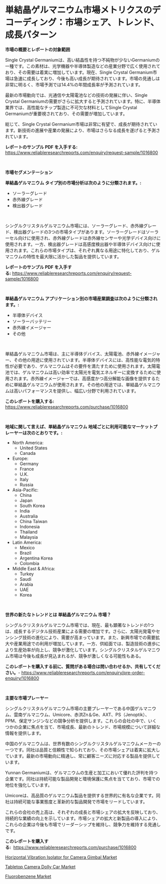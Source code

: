 <p><h1>単結晶ゲルマニウム市場メトリクスのデコーディング：市場シェア、トレンド、成長パターン</h1></p><p><strong>市場の概要とレポートの対象範囲</strong></p>
<p><p>Single Crystal Germaniumは、高い結晶性を持つ不純物が少ないGermaniumの一種です。この素材は、光学機器や半導体製造などの産業分野で広く使用されており、その需要は着実に増加しています。現在、Single Crystal Germanium市場は急速に成長しており、今後も高い成長が期待されています。市場の見通しは非常に明るく、市場予測では14.4%の年間成長率が予測されています。</p><p>最新の市場動向では、光通信や太陽電池などの技術の発展に伴い、Single Crystal Germaniumの需要がさらに拡大すると予測されています。特に、半導体業界では、高性能なチップ製造に不可欠な材料としてSingle Crystal Germaniumが重要視されており、その需要が増加しています。</p><p>総じて、Single Crystal Germanium市場は非常に有望で、成長が期待されています。新技術の進展や産業の発展により、市場はさらなる成長を遂げると予測されています。</p></p>
<p><strong>レポートのサンプル PDF を入手する:</strong> <a href="https://www.reliableresearchreports.com/enquiry/request-sample/1016800">https://www.reliableresearchreports.com/enquiry/request-sample/1016800</a></p>
<p>&nbsp;</p>
<p><strong>市場セグメンテーション</strong></p>
<p><strong>単結晶ゲルマニウム タイプ別の市場分析は次のように分類されます。:</strong></p>
<p><ul><li>ソーラーグレード</li><li>赤外線グレード</li><li>検出器グレード</li></ul></p>
<p>&nbsp;</p>
<p><p>シングルクリスタルゲルマニウム市場には、ソーラーグレード、赤外線グレード、検出器グレードの3つの市場タイプがあります。ソーラーグレードはソーラーセル向けに使用され、赤外線グレードは赤外線センサーや光学デバイス向けに使用されます。一方、検出器グレードは高感度検出器や半導体デバイス向けに使用されます。これらの市場タイプは、それぞれ異なる用途に特化しており、ゲルマニウムの特性を最大限に活かした製品を提供しています。</p></p>
<p><strong>レポートのサンプル PDF を入手する:</strong>&nbsp;<a href="https://www.reliableresearchreports.com/enquiry/request-sample/1016800">https://www.reliableresearchreports.com/enquiry/request-sample/1016800</a></p>
<p>&nbsp;</p>
<p><strong> 単結晶ゲルマニウム アプリケーション別の市場産業調査は次のように分類されます。:</strong></p>
<p><ul><li>半導体デバイス</li><li>ソーラーバッテリー</li><li>赤外線イメージャー</li><li>その他</li></ul></p>
<p>&nbsp;</p>
<p><p>単結晶ゲルマニウム市場は、主に半導体デバイス、太陽電池、赤外線イメージャー、その他の用途に使用されています。半導体デバイスには、高性能な電気的特性が必要であり、ゲルマニウムはその要件を満たすために使用されます。太陽電池では、ゲルマニウムは高い効率で太陽光を電気エネルギーに変換するために使用されます。赤外線イメージャーでは、高感度かつ高分解能な画像を提供するために単結晶ゲルマニウムが使用されます。その他の用途では、単結晶ゲルマニウムは高いパフォーマンスを提供し、幅広い分野で利用されています。</p></p>
<p><strong>このレポートを購入する:</strong>&nbsp; <a href="https://www.reliableresearchreports.com/purchase/1016800">https://www.reliableresearchreports.com/purchase/1016800</a></p>
<p>&nbsp;</p>
<p><strong>地域に関して言えば、単結晶ゲルマニウム 地域ごとに利用可能なマーケットプレーヤーは次のとおりです。:</strong></p>
<p><ul>
    <li>
        North America:
        <ul>
            <li>United States</li>
            <li>Canada</li>
        </ul>
    </li>
    <li>
        Europe:
        <ul>
            <li>Germany</li>
            <li>France</li>
            <li>U.K.</li>
            <li>Italy</li>
            <li>Russia</li>
        </ul>
    </li>
    <li>
        Asia-Pacific:
        <ul>
            <li>China</li>
            <li>Japan</li>
            <li>South Korea</li>
            <li>India</li>
            <li>Australia</li>
            <li>China Taiwan</li>
            <li>Indonesia</li>
            <li>Thailand</li>
            <li>Malaysia</li>
        </ul>
    </li>
    <li>
        Latin America:
        <ul>
            <li>Mexico</li>
            <li>Brazil</li>
            <li>Argentina Korea</li>
            <li>Colombia</li>
        </ul>
    </li>
    <li>
        Middle East & Africa:
        <ul>
            <li>Turkey</li>
            <li>Saudi</li>
            <li>Arabia</li>
            <li>UAE</li>
            <li>Korea</li>
        </ul>
    </li>
    </ul></p>
<p>&nbsp;</p>
<p><strong>世界の新たなトレンドとは 単結晶ゲルマニウム 市場？</strong></p>
<p><p>シングルクリスタルゲルマニウム市場では、現在、最も顕著なトレンドの1つは、成長するデジタル技術産業による需要の増加です。さらに、太陽光発電やセンシング技術の進化により、需要が高まっています。また、新興市場での需要拡大や産業用途での利用が増加しています。一方、供給面では、製造技術の進歩により生産効率が向上し、競争が激化しています。シングルクリスタルゲルマニウム市場は今後も成長が見込まれるが、競争が激しくなる可能性もある。</p></p>
<p><strong>このレポートを購入する前に、質問がある場合は問い合わせるか、共有してください。</strong>- <a href="https://www.reliableresearchreports.com/enquiry/pre-order-enquiry/1016800">https://www.reliableresearchreports.com/enquiry/pre-order-enquiry/1016800</a></p>
<p>&nbsp;</p>
<p><strong>主要な市場プレーヤー</strong></p>
<p><p>シングルクリスタルゲルマニウム市場の主要プレーヤーである中国ゲルマニウム、雲南ゲルマニウム、Umicore、赤洪Zn＆Ge、AXT、PS（Jenoptik）、PPM、保定サンジンなどの競争分析を提供します。これらの会社の中で、いくつかの企業に焦点を当て、市場成長、最新のトレンド、市場規模について詳細な情報を提供します。</p><p>中国のゲルマニウムは、世界有数のシングルクリスタルゲルマニウムメーカーの一つです。同社は品質と信頼性で知られており、その市場シェアは着実に拡大しています。最新の市場動向に精通し、常に顧客ニーズに対応する製品を提供しています。</p><p>Yunnan Germaniumは、ゲルマニウムの生産と加工において優れた評判を持つ企業です。同社は持続可能な製品開発と環境保護に焦点を当てており、市場での地位を強化しています。</p><p>Umicoreは、高品質のゲルマニウム製品を提供する世界的に有名な企業です。同社は持続可能な事業態度と革新的な製品開発で市場をリードしています。</p><p>これらの会社の売上高は、それぞれの成長と市場シェアの拡大を反映しており、持続的な業績の向上を示しています。市場シェアの拡大と新製品の導入により、これらの企業は今後も市場でリーダーシップを維持し、競争力を維持する見通しです。</p></p>
<p><strong>このレポートを購入する:</strong>&nbsp;&nbsp;<a href="https://www.reliableresearchreports.com/purchase/1016800">https://www.reliableresearchreports.com/purchase/1016800</a></p>
<p><p><a href="https://view.publitas.com/reportprime-1/global-horizontal-vibration-isolator-for-camera-gimbal-market-size-and-market-trends-insights-and-projections-from-2023-to-2030/">Horizontal Vibration Isolator for Camera Gimbal Market</a></p><p><a href="https://view.publitas.com/reportprime-1/tabletop-camera-dolly-car-market-analysis-and-market-size-global-industry-overview-market-segmentation-and-forecast-2023-to-2030/">Tabletop Camera Dolly Car Market</a></p><p><a href="https://github.com/Glendatilghmankmgz0rbhwpy/Market-Research-Report-List-1/blob/main/fluorobenzene-market.md">Fluorobenzene Market</a></p></p>